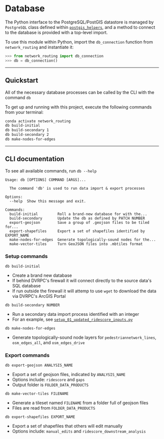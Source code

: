 # Database

The Python interface to the PostgreSQL/PostGIS datastore is managed by `PostgreSQL` class defined within
[`postgis_helpers`](https://github.com/aaronfraint/postgis-helpers), and a method to connect to the database is provided with a top-level import.

To use this module within Python, import the `db_connection` function from `network_routing` and instantiate it:

```Python
>>> from network_routing import db_connection
>>> db = db_connection()
```

---

## Quickstart

All of the necessary database processes can be called by the CLI with the command `db`

To get up and running with this project, execute the following commands from your terminal:

```bash
conda activate network_routing
db build-initial
db build-secondary 1
db build-secondary 2
db make-nodes-for-edges
```

---

## CLI documentation

To see all available commands, run `db --help`

```
Usage: db [OPTIONS] COMMAND [ARGS]...

  The command 'db' is used to run data import & export processes

Options:
  --help  Show this message and exit.

Commands:
  build-initial         Roll a brand-new database for with the...
  build-secondary       Update the db as defined by PATCH NUMBER
  export-geojson        Save a group of .geojson files to be tiled for...
  export-shapefiles     Export a set of shapefiles identified by EXPORT_NAME
  make-nodes-for-edges  Generate topologically-sound nodes for the...
  make-vector-tiles     Turn GeoJSON files into .mbtiles format
```

### Setup commands

`db build-initial`

- Create a brand new database
- If behind DVRPC's firewall it will connect directly to the source data's SQL database
- If run outside the firewall it will attemp to use `wget` to download the data via DVRPC's ArcGIS Portal

`db build-secondary NUMBER`

- Run a secondary data import process identified with an integer
- For an example, see [`setup_01_updated_ridescore_inputs.py`](https://github.com/dvrpc/network-routing/blob/master/network_routing/database/setup/setup_01_updated_ridescore_inputs.py)

`db make-nodes-for-edges`

- Generate topologically-sound node layers for `pedestriannetwork_lines`, `osm_edges_all`, and `osm_edges_drive`

### Export commands

`db export-geojson ANALYSIS_NAME`

- Export a set of geojson files, indicated by `ANALYSIS_NAME`
- Options include: `ridescore` and `gaps`
- Output folder is `FOLDER_DATA_PRODUCTS`

`db make-vector-tiles FILENAME`

- Generate a tileset named `FILENAME` from a folder full of geojson files
- Files are read from `FOLDER_DATA_PRODUCTS`

`db export-shapefiles EXPORT_NAME`

- Export a set of shapefiles that others will edit manually
- Options include: `manual_edits` and `ridescore_downstream_analysis`
